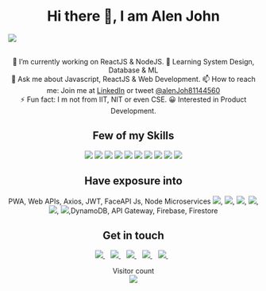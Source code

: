 <h1 align='center'>Hi there 👋, I am Alen John</h1>

<!-- <p align='center'>Software Developer with 1+ years of experience</p> -->

![](https://res.cloudinary.com/dt9i30qec/image/upload/v1636253108/Readme%20Github/cover-new_pm3cvl.png)

<p align='center'>
 <br> 🔭 I’m currently working on ReactJS & NodeJS.
 🌱 Learning System Design, Database & ML
 <br> 💬 Ask me about Javascript, ReactJS & Web Development.
 📫 How to reach me: Join me at <a target="_blank" href="https://www.linkedin.com/in/alen-john-306a571b1">LinkedIn</a> or tweet <a target="_blank" href="https://twitter.com/AlenJoh81144560">@alenJoh81144560</a>
 <br> ⚡ Fun fact: I m not from IIT, NIT or even CSE.
 😀 Interested in Product Development.
</p>

<h2 align='center'>
  Few of my Skills
</h2>

<p align='center'>
 <img src="https://img.shields.io/badge/javascript%20-%23323330.svg?&style=for-the-badge&logo=javascript&logoColor=%23F7DF1E" />
 <img src="https://img.shields.io/badge/-PYTHON-blue?style=for-the-badge&logo=python&logoColor=white"/>
 <img src="https://img.shields.io/badge/html5%20-%23E34F26.svg?&style=for-the-badge&logo=html5&logoColor=white" />    
 <img src="https://img.shields.io/badge/react%20-%2320232a.svg?&style=for-the-badge&logo=react&logoColor=%2361DAFB" />    
 <img src="https://img.shields.io/badge/css3%20-%231572B6.svg?&style=for-the-badge&logo=css3&logoColor=white" />
 <img src="https://img.shields.io/badge/express.js%20-%23404d59.svg?logo=express-js&logoColor=white&style=for-the-badge" />
 <!-- <img src="https://img.shields.io/badge/angular%20-%23DD0031.svg?&style=for-the-badge&logo=angular&logoColor=white" /> -->
 <img src="https://img.shields.io/badge/node.js%20-%2343853D.svg?&style=for-the-badge&logo=node.js&logoColor=white" />
 <img src="https://img.shields.io/badge/redux%20-%23593d88.svg?&style=for-the-badge&logo=redux&logoColor=white" />
 <img src="https://img.shields.io/badge/typescript%20-%23007ACC.svg?&style=for-the-badge&logo=typescript&logoColor=white" />
 <img src="https://img.shields.io/badge/MongoDB-%234ea94b.svg?&style=for-the-badge&logo=mongodb&logoColor=white" />
</p>


<h2 align='center'>
  Have exposure into
</h2>

<p align='center'>
  PWA, Web APIs, Axios, JWT, FaceAPI Js, Node Microservices <img src="https://img.shields.io/badge/react_native%20-%2320232a.svg?&style=for-the-badge&logo=react&logoColor=%2361DAFB" />,  <img src="https://img.shields.io/badge/bootstrap%20-%23563D7C.svg?&style=for-the-badge&logo=bootstrap&logoColor=white" />, <img src="https://img.shields.io/badge/material%20ui%20-%230081CB.svg?&style=for-the-badge&logo=material-ui&logoColor=white" />, <img src="https://img.shields.io/badge/GraphQL%20-%23404d59.svg?logo=GraphQL&logoColor=white&style=for-the-badge" />, <img src="https://img.shields.io/badge/postgres-%23316192.svg?&style=for-the-badge&logo=postgresql&logoColor=white" />, <img src="https://img.shields.io/badge/MongoDB-%234ea94b.svg?&style=for-the-badge&logo=mongodb&logoColor=white" />,DynamoDB, API Gateway, Firebase, Firestore
</p>


<h2 align='center'>
  Get in touch
</h2>

<p align='center'>
  <a target="_blank" href="https://www.linkedin.com/in/alen-john-306a571b1">
    <img src="https://img.shields.io/badge/linkedin-%230077B5.svg?&style=for-the-badge&logo=linkedin&logoColor=white" />
  </a>&nbsp;&nbsp;
  <a target="_blank" href="https://twitter.com/AlenJoh81144560">
    <img src="https://img.shields.io/badge/twitter-%231DA1F2.svg?&style=for-the-badge&logo=twitter&logoColor=white" />        
  </a>&nbsp;&nbsp;
  <a target="_blank" href="https://github.com/alenjohn05">
    <img src="https://img.shields.io/badge/github-%23100000.svg?&style=for-the-badge&logo=github&logoColor=white" />        
  </a>&nbsp;&nbsp;
   <a target="_blank" href="https://www.behance.net/alenjohn05">
    <img src="https://img.shields.io/badge/-BEHANCE-blue?style=for-the-badge&logo=behance&logoColor=%23F7DF1E" />        
  </a>&nbsp;&nbsp;
   <a target="_blank" href="https://dribbble.com/alenjohn05">
    <img src="https://img.shields.io/badge/-DRIBBBLE-ea4c89?style=for-the-badge&logo=dribbble&logoColor=white" />        
  </a>&nbsp;&nbsp;
</p>
 
<p align="center"> 
  Visitor count<br>
  <img src="https://profile-counter.glitch.me/alenjohn05/count.svg" />
</p>
